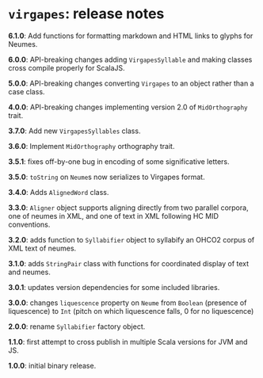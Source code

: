 # `virgapes`: release notes

**6.1.0**: Add functions for formatting markdown and HTML links to glyphs for Neumes.


**6.0.0**:  API-breaking changes adding `VirgapesSyllable` and making classes cross compile properly for ScalaJS.


**5.0.0**:  API-breaking changes converting `Virgapes` to an object rather than a case class.


**4.0.0**:  API-breaking changes implementing version 2.0 of `MidOrthography` trait.


**3.7.0**:  Add new `VirgapesSyllables` class.

**3.6.0**:  Implement `MidOrthography` orthography trait.

**3.5.1**: fixes off-by-one bug in encoding of some significative letters.

**3.5.0**:  `toString` on `Neume`s now serializes to Virgapes format.

**3.4.0**:  Adds `AlignedWord` class.

**3.3.0**: `Aligner` object supports aligning directly from two parallel corpora, one of neumes in XML, and one of text in XML following HC MID conventions.


**3.2.0**: adds function to `Syllabifier` object to syllabify an OHCO2 corpus of XML text of neumes.


**3.1.0**: adds `StringPair` class with functions for coordinated display of text and neumes.

**3.0.1**: updates version dependencies for some included libraries.


**3.0.0**:  changes `liquescence` property on `Neume` from `Boolean` (presence of liquescence) to `Int` (pitch on which liquescence falls, 0 for no liquescence)

**2.0.0**:  rename `Syllabifier` factory object.

**1.1.0**: first attempt to cross publish in multiple Scala versions for JVM and JS.

**1.0.0**: initial binary release.
